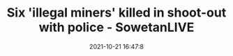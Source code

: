 ---
"title": "Six 'illegal miners' killed in shoot-out with police - SowetanLIVE"
"date": "2021-10-21 16:47:8"
"feed_name": "GOOGLENEWSMINING"
"feed_website": "https://news.google.com/search?q=mining%2Bincident&hl=en-US&gl=US&ceid=US:en"
"feed_rss": "https://news.google.com/rss/search?q=mining%2Bincident&hl=en-US&gl=US&ceid=US:en"
"link": "https://www.sowetanlive.co.za/news/2021-10-21-six-illegal-miners-killed-in-shoot-out-with-police/"
"source": "{'href': 'https://www.sowetanlive.co.za', 'title': 'SowetanLIVE'}"
"file": "_posts/2021-1-1-0eb14309fc7dbf19dba054e3286594c94783b8c6.md"
"accident": "1"
"drilling": "0"
"represented_by": "0"
"dead": "6"
"injured": "0"
"arrested": "0"
"place": "unknown place"
"where": "unknown site"
"causes": "shoot-out"
"place_uri": "unknown place"
---
